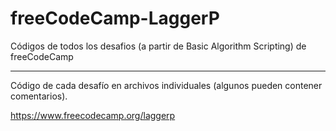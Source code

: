 # freeCodeCamp-LaggerP
Códigos de todos los desafios (a partir de Basic Algorithm Scripting) de freeCodeCamp

<hr>

Código de cada desafío en archivos individuales (algunos pueden contener comentarios).

https://www.freecodecamp.org/laggerp
